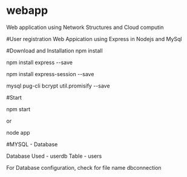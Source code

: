 # webapp



Web application using Network Structures and Cloud computin


#User registration Web Appication using Express in Nodejs and MySql

#Download and Installation
npm install

npm install express --save

npm install express-session --save

mysql pug-cli bcrypt util.promisify --save


#Start 

npm start

or

node app

#MYSQL - Database

Database Used - userdb
Table         - users

For Database configuration, check for file name dbconnection

